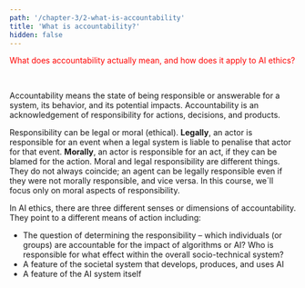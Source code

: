 ```yaml
---
path: '/chapter-3/2-what-is-accountability'
title: 'What is accountability?'
hidden: false
---
```


<hero-icon heroIcon='chap3'/>

<p style="color:red;">What does accountability actually mean, and how does it apply to AI ethics? </p>

<br>

<styled-text>

Accountability means the state of being responsible or answerable for a system, its behavior, and its potential impacts. Accountability is an acknowledgement of responsibility for actions, decisions, and products.

Responsibility can be legal or moral (ethical). **Legally**, an actor is responsible for an event when a legal system is liable to penalise that actor for that event. **Morally**, an actor is responsible for an act, if they can be blamed for the action. Moral and legal responsibility are different things. They do not always coincide; an agent can be legally responsible even if they were not morally responsible, and vice versa.  In this course, we´ll focus only on moral aspects of responsibility.

In AI ethics, there are three different senses or dimensions of accountability. They point to a different means of action including:

* The question of determining the responsibility – which individuals (or groups) are accountable for the impact of algorithms or AI? Who is responsible for what effect within the overall socio-technical system?
* A feature of the societal  system that develops, produces,  and uses AI
* A feature of the AI system itself

</styled-text>
